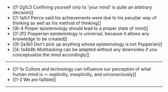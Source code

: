 - [[1-2g1c3 Confining yourself only to 'your mind' is quite an arbitrary decision]]
- [[1-1a1c1 Peirce said his achievements were due to his peculiar way of thinking as well as his method of thinking]]
- [[6-4 Proper epistemology should lead to a proper state of mind]]
- [[1-2f2 Popperian epistemology is universal, because it allows any knowledge to be created]]
- [[9-2a3b1 Don’t pick up anything whose epistemology is not Popperian]]
- [[4-1a4b8b Multitasking can be adapted without any downsides if you conceptualize the mind accordingly]]
---
- [[1-1a Culture and technology can influence our perception of what human mind is — explicitly, inexplicitly, and unconsciously]]
- [[1-2 We are fallible]]
---
